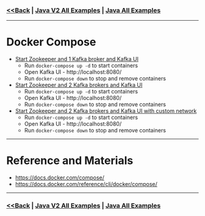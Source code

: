 ### [<<Back](../README.md) | [Java V2 All Examples](https://github.com/avinashbabudonthu/java/blob/master/java-v2/README.md) | [Java All Examples](https://github.com/avinashbabudonthu/java/blob/master/README.md)
------
# Docker Compose
* [Start Zookeeper and 1 Kafka broker and Kafka UI](files/docker-compose-1-broker.yml)
	* Run `docker-compose up -d` to start containers
	* Open Kafka UI - http://localhost:8080/
	* Run `docker-compose down` to stop and remove containers
* [Start Zookeeper and 2 Kafka brokers and Kafka UI](files/docker-compose-2-brokers.yml)
	* Run `docker-compose up -d` to start containers
	* Open Kafka UI - http://localhost:8080/
	* Run `docker-compose down` to stop and remove containers
* [Start Zookeeper and 2 Kafka brokers and Kafka UI with custom network](files/docker-compose-kafka-1-broker-with-network.yml)
	* Run `docker-compose up -d` to start containers
	* Open Kafka UI - http://localhost:8080/
	* Run `docker-compose down` to stop and remove containers
------
# Reference and Materials
* https://docs.docker.com/compose/
* https://docs.docker.com/reference/cli/docker/compose/
------
### [<<Back](../README.md) | [Java V2 All Examples](https://github.com/avinashbabudonthu/java/blob/master/java-v2/README.md) | [Java All Examples](https://github.com/avinashbabudonthu/java/blob/master/README.md)
